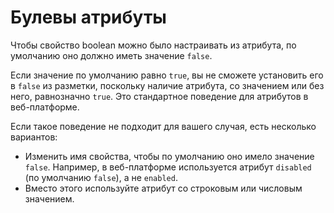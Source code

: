 # Булевы атрибуты

Чтобы свойство boolean можно было настраивать из атрибута, по умолчанию оно должно иметь значение `false`.

Если значение по умолчанию равно `true`, вы не сможете установить его в `false` из разметки, поскольку наличие атрибута, со значением или без него, равнозначно `true`. Это стандартное поведение для атрибутов в веб-платформе.

Если такое поведение не подходит для вашего случая, есть несколько вариантов:

* Изменить имя свойства, чтобы по умолчанию оно имело значение `false`. Например, в веб-платформе используется атрибут `disabled` (по умолчанию `false`), а не `enabled`.
* Вместо этого используйте атрибут со строковым или числовым значением.

